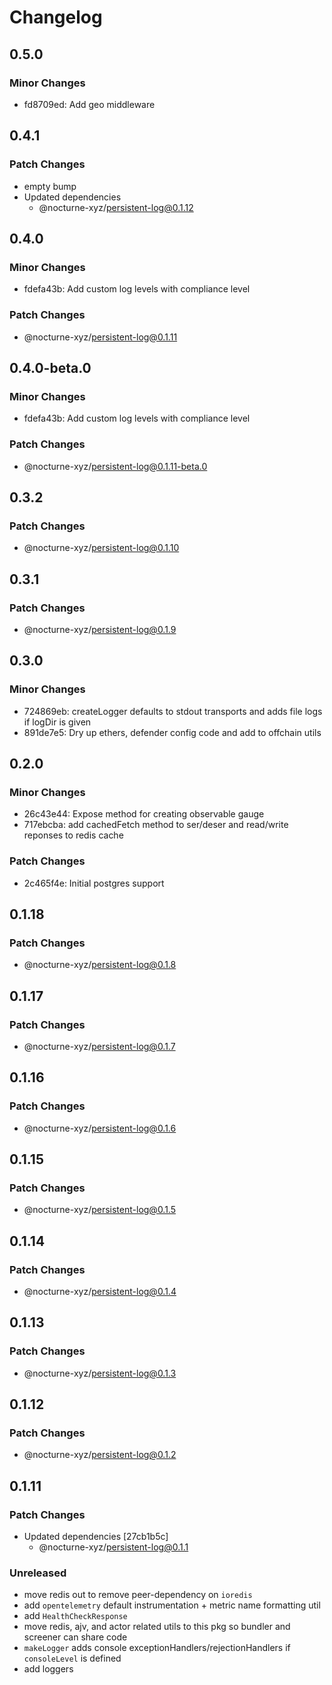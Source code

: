 # Changelog

## 0.5.0

### Minor Changes

- fd8709ed: Add geo middleware

## 0.4.1

### Patch Changes

- empty bump
- Updated dependencies
  - @nocturne-xyz/persistent-log@0.1.12

## 0.4.0

### Minor Changes

- fdefa43b: Add custom log levels with compliance level

### Patch Changes

- @nocturne-xyz/persistent-log@0.1.11

## 0.4.0-beta.0

### Minor Changes

- fdefa43b: Add custom log levels with compliance level

### Patch Changes

- @nocturne-xyz/persistent-log@0.1.11-beta.0

## 0.3.2

### Patch Changes

- @nocturne-xyz/persistent-log@0.1.10

## 0.3.1

### Patch Changes

- @nocturne-xyz/persistent-log@0.1.9

## 0.3.0

### Minor Changes

- 724869eb: createLogger defaults to stdout transports and adds file logs if logDir is given
- 891de7e5: Dry up ethers, defender config code and add to offchain utils

## 0.2.0

### Minor Changes

- 26c43e44: Expose method for creating observable gauge
- 717ebcba: add cachedFetch method to ser/deser and read/write reponses to redis cache

### Patch Changes

- 2c465f4e: Initial postgres support

## 0.1.18

### Patch Changes

- @nocturne-xyz/persistent-log@0.1.8

## 0.1.17

### Patch Changes

- @nocturne-xyz/persistent-log@0.1.7

## 0.1.16

### Patch Changes

- @nocturne-xyz/persistent-log@0.1.6

## 0.1.15

### Patch Changes

- @nocturne-xyz/persistent-log@0.1.5

## 0.1.14

### Patch Changes

- @nocturne-xyz/persistent-log@0.1.4

## 0.1.13

### Patch Changes

- @nocturne-xyz/persistent-log@0.1.3

## 0.1.12

### Patch Changes

- @nocturne-xyz/persistent-log@0.1.2

## 0.1.11

### Patch Changes

- Updated dependencies [27cb1b5c]
  - @nocturne-xyz/persistent-log@0.1.1

### Unreleased

- move redis out to remove peer-dependency on `ioredis`
- add `opentelemetry` default instrumentation + metric name formatting util
- add `HealthCheckResponse`
- move redis, ajv, and actor related utils to this pkg so bundler and screener can share code
- `makeLogger` adds console exceptionHandlers/rejectionHandlers if `consoleLevel` is defined
- add loggers
